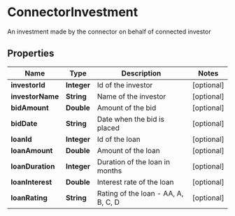 

# ConnectorInvestment

An investment made by the connector on behalf of connected investor

## Properties

| Name | Type | Description | Notes |
|------------ | ------------- | ------------- | -------------|
|**investorId** | **Integer** | Id of the investor |  [optional] |
|**investorName** | **String** | Name of the investor |  [optional] |
|**bidAmount** | **Double** | Amount of the bid |  [optional] |
|**bidDate** | **String** | Date when the bid is placed |  [optional] |
|**loanId** | **Integer** | Id of the loan |  [optional] |
|**loanAmount** | **Double** | Amount of the loan |  [optional] |
|**loanDuration** | **Integer** | Duration of the loan in months |  [optional] |
|**loanInterest** | **Double** | Interest rate of the loan |  [optional] |
|**loanRating** | **String** | Rating of the loan - AA, A, B, C, D |  [optional] |



